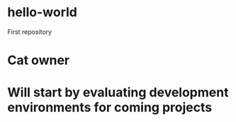 # hello-world
First repository
# Cat owner
# Will start by evaluating development environments for coming projects

